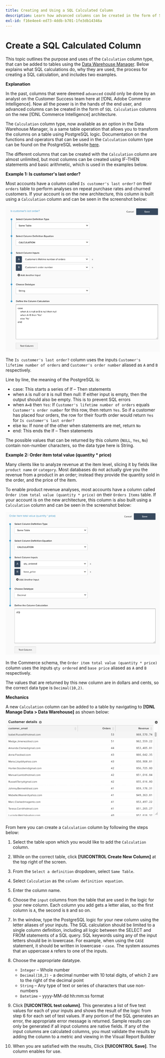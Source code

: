 ```yaml
---
title: Creating and Using a SQL Calculated Column
description: Learn how advanced columns can be created in the form of SQL Calculation columns on the new Adobe Commerce Intelligence architecture.
exl-id: f16e4ee4-ed73-4ddb-b701-1fe3db14346a
---
```

# Create a SQL Calculated Column

This topic outlines the purpose and uses of the `Calculation` column type, that can be added to tables using the [Data Warehouse Manager](../data-warehouse-mgr/tour-dwm.md). Below explains what SQL calculations do, why they are used, the process for creating a SQL calculation, and includes two examples.

**Explanation**

In the past, columns that were deemed `advanced` could only be done by an analyst on the Customer Success team here at [!DNL Adobe Commerce Intelligence]. Now all the power is in the hands of the end user, and advanced columns can be created in the form of `SQL Calculation` columns on the new [!DNL Commerce Intelligence] architecture.

The `Calculation` column type, now available as an option in the Data Warehouse Manager, is a same table operation that allows you to transform the columns on a table using PostgreSQL logic. Documentation on the functions and operators that can be used in the `Calculation` column type can be found on the PostgreSQL website [here](https://www.postgresql.org/docs/9.6/functions.html).

The different columns that can be created with the `Calculation` column are almost unlimited, but most columns can be created using IF-THEN statements and basic arithmetic, which is used in the examples below.

**Example 1: Is customer's last order?**

Most accounts have a column called `Is customer's last order?` on their `orders` table to perform analyses on repeat purchase rates and churned customers. If your account is on the new architecture, this column is built using a `Calculation` column and can be seen in the screenshot below:

![](../../assets/Is_customer_s_last_order.png)

The `Is customer's last order?` column uses the inputs `Customer's lifetime number of orders` and `Customer's order number` aliased as `A` and `B` respectively.

Line by line, the meaning of the PostgreSQL is:

* case: This starts a series of If – Then statements
* when `A` is null or `B` is null then null: If either input is empty, then the output should also be empty. This is to prevent SQL errors
* when `A=B` then `Yes`: If `Customer's lifetime number of orders` equals `Customer's order number` for this row, then return `Yes`. So if a customer has placed four orders, the row for their fourth order would return `Yes` for `Is customer's last order?`
* else `No`: If none of the other when statements are met, return `No`
* end: This ends the If – Then statements

The possible values that can be returned by this column (`NULL`, `Yes`, `No`) contain non-number characters, so the data type here is String.

**Example 2: Order item total value (quantity * price)**

Many clients like to analyze revenue at the item level, slicing it by fields like `product name` or `category`. Most databases do not actually give you the revenue from a product in an order; instead they provide the quantity sold in the order, and the price of the item.

To enable product revenue analyses, most accounts have a column called `Order item total value (quantity * price)` on their `Orders Items` table. If your account is on the new architecture, this column is also built using a `Calculation` column and can be seen in the screenshot below:

![](../../assets/Order_item_total_value.png)

In the Commerce schema, the `Order item total value (quantity * price)` column uses the inputs `qty ordered` and `base price` aliased as `A` and `B` respectively.

The values that are returned by this new column are in dollars and cents, so the correct data type is `Decimal(10,2)`.

**Mechanics**

A new `Calculation` column can be added to a table by navigating to **[!DNL Manage Data > Data Warehouse]** as shown below:

![](../../assets/blobid2.png)

From here you can create a `Calculation` column by following the steps below:

1. Select the table upon which you would like to add the `Calculation` column.
1. While on the correct table, click **[!UICONTROL Create New Column]** at the top right of the screen.
1. From the `Select a definition` dropdown, select `Same Table`.
1. Select `Calculation` as the `column definition equation`.
1. Enter the column name.
1. Choose the `input` columns from the table that are used in the logic for your new column. Each column you add gets a letter alias, so the first column is `A`, the second is `B` and so on.
1. In the window, type the PostgreSQL logic for your new column using the letter aliases of your inputs. The SQL calculation should be limited to a single column definition, including all logic between the SELECT and FROM statements of a SQL query. SQL keywords using any of the input letters should be in lowercase. For example, when using the `CASE` statement, it should be written in lowercase - `case`. The system assumes that an uppercase `A` refers to one of the inputs.
1. Choose the appropriate datatype.
    * `Integer` – Whole number
    * `Decimal(10,2)` - a decimal number with 10 total digits, of which 2 are to the right of the decimal point
    * `String` – Any type of text or series of characters that use non-numbers
    * `Datetime` – yyyy-MM-dd hh:mm:ss format

1. Click **[!UICONTROL test column]**. This generates a list of five test values for each of your inputs and shows the result of the logic from step 6 for each set of test values. If any portion of the SQL generates an error, the appropriate error message is returned. Sample results can only be generated if all input columns are native fields. If any of the input columns are calculated columns, you must validate the results by adding the column to a metric and viewing in the Visual Report Builder

1. When you are satisfied with the results, Click **[!UICONTROL Save]**. The column enables for use.
